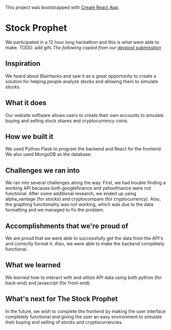 This project was bootstrapped with [Create React App](https://github.com/facebook/create-react-app).

# Stock Prophet

We participated in a 12 hour long hackathon and this is what were able to make.
TODO: add gifs
*The following copied from our [devpost submisstion](https://devpost.com/software/the-stock-prophet)* 

## Inspiration
We heard about Blairhacks and saw it as a great opportunity to create a solution for helping people analyze stocks and allowing them to simulate stocks.

## What it does
Our website software allows users to create their own accounts to simulate buying and selling stock shares and cryptocurrency coins.

## How we built it
We used Python Flask to program the backend and React for the frontend. We also used MongoDB as the database.

## Challenges we ran into
We ran into several challenges along the way. First, we had trouble finding a working API because both googlefinance and yahoofinance were not functional. After some additional research, we ended up using alpha_vantage (for stocks) and cryptocompare (for cryptocurrency). Also, the graphing functionality was not working, which was due to the data formatting and we managed to fix the problem.

## Accomplishments that we're proud of
We are proud that we were able to successfully get the data from the API's and correctly format it. Also, we were able to make the backend completely functional.

## What we learned
We learned how to interact with and utilize API data using both python (for back-end) and javascript (for front-end).

## What's next for The Stock Prophet
In the future, we wish to complete the frontend by making the user interface completely functional and giving the user an easy environment to simulate their buying and selling of stocks and cryptocurrencies.
